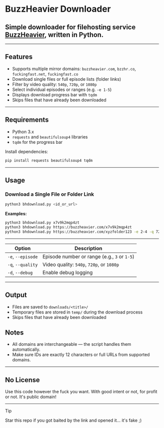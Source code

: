 # BuzzHeavier Downloader

## Simple downloader for filehosting service [BuzzHeavier](https://buzzheavier.com/), written in Python.

---
## Features

- Supports multiple mirror domains: `buzzheavier.com`, `bzzhr.co`, `fuckingfast.net`, `fuckingfast.co`
- Download single files or full episode lists (folder links)
- Filter by video quality: `540p`, `720p`, or `1080p`
- Select individual episodes or ranges (e.g. `-e 1-5`)
- Displays download progress bar with `tqdm`
- Skips files that have already been downloaded

---

## Requirements

- Python 3.x
- `requests` and `beautifulsoup4` libraries
- `tqdm` for the progress bar

Install dependencies:

```bash
pip install requests beautifulsoup4 tqdm
```

---

## Usage

### Download a Single File or Folder Link

```bash
python3 bhdownload.py <id_or_url>
```

**Examples:**

```bash
python3 bhdownload.py x7v9k2mqp4zt
python3 bhdownload.py https://buzzheavier.com/x7v9k2mqp4zt
python3 bhdownload.py https://buzzheavier.com/xyzfolder123 -e 2-4 -q 720p
```


---

| Option            | Description                                  |
| ----------------- | -------------------------------------------- |
| `-e`, `--episode` | Episode number or range (e.g., `3` or `1-5`) |
| `-q`, `--quality` | Video quality: `540p`, `720p`, or `1080p`    |
| `-d`, `--debug`   | Enable debug logging                         |

---
## Output

- Files are saved to `downloads/<title>/`
- Temporary files are stored in `temp/` during the download process
- Skips files that have already been downloaded

## Notes

- All domains are interchangeable — the script handles them automatically.
- Make sure IDs are exactly 12 characters or full URLs from supported domains.

---

## No License

Use this code however the fuck you want. With good intent or not, for profit or not. It's public domain!

---
> [!TIP]
> Star this repo if you got baited by the link and opened it... it's fake ;)
